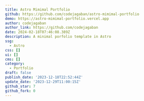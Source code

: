 ```yaml
---
title: Astro Mimimal Portfolio
github: https://github.com/codejagaban/astro-mimimal-portfolio
demo: https://astro-mimimal-portfolio.vercel.app
author: codejagaban
author_link: https://github.com/codejagaban
date: 2024-02-18T07:46:08.389Z
description: A minimal porfolio template in Astro
ssg:
  - Astro
css: []
ui: []
cms: []
category:
  - Portfolio
draft: false
publish_date: '2023-12-18T22:52:44Z'
update_date: '2023-12-29T11:00:15Z'
github_star: 7
github_fork: 0
---
```

